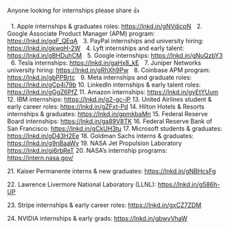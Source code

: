 Anyone looking for internships  please share 👍

 1.⁠ ⁠Apple internships & graduates roles: https://lnkd.in/gNVdicpN
 2.⁠ ⁠Google Associate Product Manager (APM) program: https://lnkd.in/gqF_QEqA
 3.⁠ ⁠PayPal internships and university hiring: https://lnkd.in/gkwqH-2W
 4.⁠ ⁠Lyft internships and early talent: https://lnkd.in/gBHDuhCM
 5.⁠ ⁠Google internships: https://lnkd.in/gNuQzbY3
 6.⁠ ⁠Tesla internships: https://lnkd.in/gaHx8_kE
 7.⁠ ⁠Juniper Networks university hiring: https://lnkd.in/gRhXh9Pw
 8.⁠ ⁠Coinbase APM program: https://lnkd.in/gbPPBrtc
 9.⁠ ⁠Meta internships and graduate roles: https://lnkd.in/gCp4i79b
10.⁠ ⁠LinkedIn internships & early talent roles: https://lnkd.in/gGgZ6PfZ
11.⁠ ⁠Amazon internships: https://lnkd.in/gyEtYUum
12.⁠ ⁠IBM internships: https://lnkd.in/g2-gc-iP
13.⁠ ⁠United Airlines student & early career roles: https://lnkd.in/gZFxt-Pd
14.⁠ ⁠Hilton Hotels & Resorts internships & graduates: https://lnkd.in/gpmkbaMn
15.⁠ ⁠Federal Reserve Board internships: https://lnkd.in/ga89V8TK
16.⁠ ⁠Federal Reserve Bank of San Francisco: https://lnkd.in/gCkUH3tu
17.⁠ ⁠Microsoft students & graduates: https://lnkd.in/gD43H2Ee
18.⁠ ⁠Goldman Sachs interns & graduates: https://lnkd.in/g9nBaaWv 
19.⁠ ⁠NASA Jet Propulsion Laboratory https://lnkd.in/gj6rbReT
20.⁠ ⁠NASA’s internship programs: https://intern.nasa.gov/

21.⁠ ⁠Kaiser Permanente interns & new graduates: https://lnkd.in/gNBHcsFg

22.⁠ ⁠Lawrence Livermore National Laboratory (LLNL): https://lnkd.in/g586h-UP

23.⁠ ⁠Stripe internships & early career roles: https://lnkd.in/gxCZ7ZDM

24.⁠ ⁠NVIDIA internships & early grads: https://lnkd.in/gbwvVhaW 

